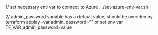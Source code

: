 1/ set necessary env var to connect to Azure . ./set-azure-env-var.sh 

2/ admin_password variable has a default value, should be overiden by terraform applay -var admin_password="" or set env var TF_VAR_admin_password=value

